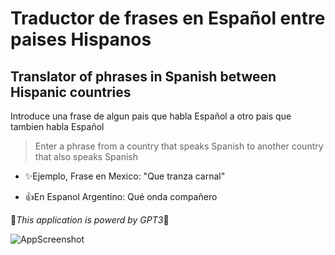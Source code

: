 # Traductor de frases en Español entre paises Hispanos
## Translator of phrases in Spanish between Hispanic countries

Introduce una frase de algun pais que habla Español a otro pais que tambien habla Español
>Enter a phrase from a country that speaks Spanish to another country that also speaks Spanish

- ✨Ejemplo, Frase en Mexico: "Que tranza carnal"

- 👍En Espanol Argentino: Qué onda compañero

🦾_This application is powerd by GPT3_🦾 

![AppScreenshot]([[http://url/to/img.png](https://github.com/jegamboafuentes/gpt3-Spanisg-Slang-Translator/blob/main/assets/Screenshot_6.png](https://github.com/jegamboafuentes/gpt3-Spanisg-Slang-Translator/blob/main/assets/Screenshot_6.png?raw=true)))
